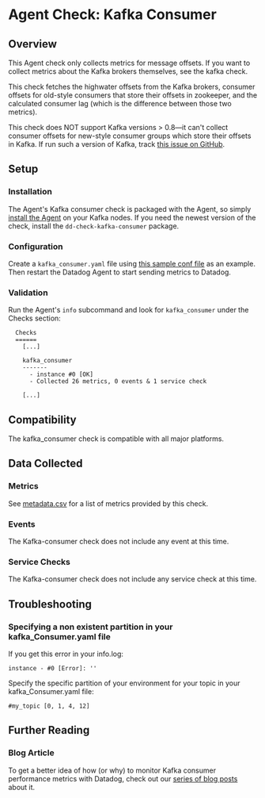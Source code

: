 # Agent Check: Kafka Consumer

## Overview

This Agent check only collects metrics for message offsets. If you want to collect metrics about the Kafka brokers themselves, see the kafka check.

This check fetches the highwater offsets from the Kafka brokers, consumer offsets for old-style consumers that store their offsets in zookeeper, and the calculated consumer lag (which is the difference between those two metrics).

This check does NOT support Kafka versions > 0.8—it can't collect consumer offsets for new-style consumer groups which store their offsets in Kafka. If run such a version of Kafka, track [this issue on GitHub](https://github.com/DataDog/integrations-core/issues/457).

## Setup
### Installation

The Agent's Kafka consumer check is packaged with the Agent, so simply [install the Agent](https://app.datadoghq.com/account/settings#agent) on your Kafka nodes. If you need the newest version of the check, install the `dd-check-kafka-consumer` package.

### Configuration

Create a `kafka_consumer.yaml` file using [this sample conf file](https://github.com/DataDog/integrations-core/blob/master/kafka_consumer/conf.yaml.example) as an example. Then restart the Datadog Agent to start sending metrics to Datadog.

### Validation

Run the Agent's `info` subcommand and look for `kafka_consumer` under the Checks section:

```
  Checks
  ======
    [...]

    kafka_consumer
    -------
      - instance #0 [OK]
      - Collected 26 metrics, 0 events & 1 service check

    [...]
```

## Compatibility

The kafka_consumer check is compatible with all major platforms.

## Data Collected
### Metrics
See [metadata.csv](https://github.com/DataDog/integrations-core/blob/master/kafka_consumer/metadata.csv) for a list of metrics provided by this check.

### Events
The Kafka-consumer check does not include any event at this time.

### Service Checks
The Kafka-consumer check does not include any service check at this time.

## Troubleshooting
### Specifying a non existent partition in your kafka_Consumer.yaml file
If you get this error in your info.log:
```
instance - #0 [Error]: ''
```

Specify the specific partition of your environment for your topic in your kafka_Consumer.yaml file:
```
#my_topic [0, 1, 4, 12]
```

## Further Reading
### Blog Article
To get a better idea of how (or why) to monitor Kafka consumer performance metrics with Datadog, check out our [series of blog posts](https://www.datadoghq.com/blog/monitoring-kafka-performance-metrics/) about it.
